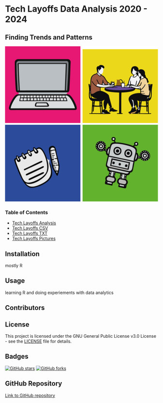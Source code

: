 # Tech Layoffs Data Analysis 2020 - 2024

## Finding Trends and Patterns

![head_picture](https://github.com/UlrikeDetective/tech_layoffs/blob/main/tech_layoffs_pictures/tech_layoffs.png)


### Table of Contents
- [Tech Layoffs Analysis](https://github.com/UlrikeDetective/tech_layoffs/tree/main/tech_layoffs_analysis)
- [Tech Layoffs CSV](https://github.com/UlrikeDetective/tech_layoffs/tree/main/tech_layoffs_csv)
- [Tech Layoffs TXT](https://github.com/UlrikeDetective/tech_layoffs/tree/main/tech_layoffs_txt)
- [Tech Layoffs Pictures](https://github.com/UlrikeDetective/tech_layoffs/tree/main/tech_layoffs_pictures)

## Installation


mostly R

## Usage

learning R and doing experiements with data analytics

## Contributors


## License
This project is licensed under the GNU General Public License v3.0 License - see the [LICENSE](LICENSE) file for details.

## Badges
[![GitHub stars](https://img.shields.io/github/stars/UlrikeDetective/tech_layoffs)](https://github.com/UlrikeDetective/tech_layoffs/stargazers) [![GitHub forks](https://img.shields.io/github/forks/UlrikeDetective/tech_layoffs)](https://github.com/UlrikeDetective/tech_layoffs/network/members) 

## GitHub Repository
[Link to GitHub repository](https://github.com/UlrikeDetective/tech_layoffs)

